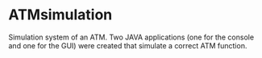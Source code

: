 # ATMsimulation
Simulation system of an ATM. Two JAVA applications (one for the console and one for the GUI) were created that simulate a correct ATM function.
